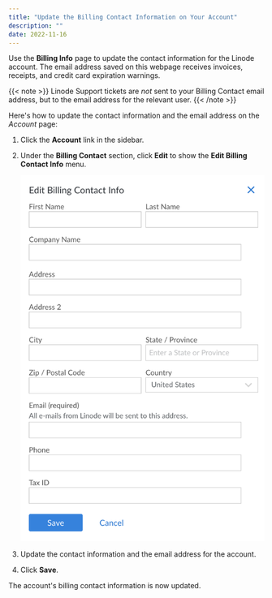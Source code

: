 ```yaml
---
title: "Update the Billing Contact Information on Your Account"
description: ""
date: 2022-11-16
---
```


Use the **Billing Info** page to update the contact information for the Linode account. The email address saved on this webpage receives invoices, receipts, and credit card expiration warnings.

{{< note >}}
Linode Support tickets are *not* sent to your Billing Contact email address, but to the email address for the relevant user.
{{< /note >}}

Here's how to update the contact information and the email address on the *Account* page:

1.  Click the **Account** link in the sidebar.
1.  Under the **Billing Contact** section, click **Edit** to show the **Edit Billing Contact Info** menu.

    ![Update your Contact Information in the Linode Cloud Manager](accounts-update-billing-info.png "Update your Contact Information in the Linode Cloud Manager")

1.  Update the contact information and the email address for the account.
1.  Click **Save**.

The account's billing contact information is now updated.
